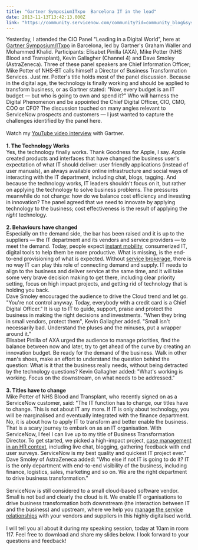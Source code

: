 ```yaml
---
title: "Gartner SymposiumITxpo  Barcelona IT in the lead"
date: 2013-11-13T13:42:13.000Z
link: "https://community.servicenow.com/community?id=community_blog&sys_id=fd6c2ea1dbd0dbc01dcaf3231f9619b3"
---
```

<p>Yesterday, I attended the CIO Panel "Leading in a Digital World", here at <a title="w.gartner.com/technology/symposium/barcelona/" href="http://www.gartner.com/technology/symposium/barcelona/" target="_blank">Gartner Symposium/ITxpo</a> in Barcelona, led by Gartner's Graham Waller and Mohammed Khalid. Participants: Elisabet Pinilla (AXA), Mike Potter (NHS Blood and Transplant), Kevin Gallagher (Channel 4) and Dave Smoley (AstraZeneca). Three of these panel speakers are Chief Information Officer; Mike Potter of NHS-BT calls himself a Director of Business Transformation Services. Just mr. Potter's title holds most of the panel discussion. Because in the digital age, the technology is finally working and should be applied to transform business, or as Gartner stated: "Now, every budget is an IT budget — but who is going to own and spend it?" Who will harness the Digital Phenomenon and be appointed the Chief Digital Officer, CIO, CMO, COO or CFO? The discussion touched on many angles relevant to ServiceNow prospects and customers — I just wanted to capture the challenges identified by the panel here.<br /><br />Watch my <a title="ww.youtube.com/watch?v=PUW4kG1ugFU" href="https://www.youtube.com/watch?v=PUW4kG1ugFU" target="_blank">YouTube video interview</a> with Gartner.<br /><br /><b>1. The Technology Works</b><br />Yes, the technology finally works. Thank Goodness for Apple, I say. Apple created products and interfaces that have changed the business user's expectation of what IT should deliver: user friendly applications (instead of user manuals), an always available online infrastructure and social ways of interacting with the IT department, including chat, blogs, tagging. And because the technology works, IT leaders shouldn't focus on it, but rather on applying the technology to solve business problems. The pressures meanwhile do not change: how do we balance cost efficiency and investing in innovation? The panel agreed that we need to innovate by applying technology to the business; cost effectiveness is the result of applying the <i>right</i> technology.<br /><br /><b>2. Behaviours have changed</b><br />Especially on the demand side, the bar has been raised and it is up to the suppliers — the IT department and its vendors and service providers — to meet the demand. Today, people expect <a title="w.servicenow.com/knowledge.do?sysparm_document_key=kb_knowledge,c0a8ede06f495540391fe13f9f3ee4cc" href="http://www.servicenow.com/knowledge.do?sysparm_document_key=kb_knowledge,c0a8ede06f495540391fe13f9f3ee4cc" target="_blank">instant mobility</a>, consumerized IT, digital tools to help them be more productive. What is missing, is the end-to-end provisioning of what is expected. Without <a title="mmunity.servicenow.com/blog/errolrodericks/it-service-broker-my-4-talking-points" href="http://community.servicenow.com/blog/errolrodericks/it-service-broker-my-4-talking-points" target="_blank">service brokerage</a>, there is no way IT can play this role of connecting demand and supply. IT needs to align to the business and deliver service at the same time, and it will take some very brave decision making to get there, including clear priority setting, focus on high impact projects, and getting rid of technology that is holding you back. <br />Dave Smoley encouraged the audience to drive the Cloud trend and let go. "You're not control anyway. Today, everybody with a credit card is a Chief Digital Officer." It is up to IT to guide, support, praise and protect the business in making the right decisions and investments. "When they bring in small vendors, protect them", Kevin Gallagher added. "Small isn't necessarily bad. Understand the pluses and the minuses, put a wrapper around it." <br />Elisabet Pinilla of AXA urged the audience to manage priorities, find the balance between now and later, try to get ahead of the curve by creating an innovation budget. Be ready for the demand of the business. Walk in other man's shoes, make an effort to understand the question behind the question: What is it that the business really needs, without being detracted by the technology questions? Kevin Gallagher added: "What's working is working. Focus on the downstream, on what needs to be addressed." <br /><br /><b>3. Titles have to change</b><br />Mike Potter of NHS Blood and Transplant, who recently signed on as a ServiceNow customer, said: "The IT function has to change, our titles have to change. This is not about IT any more. If IT is only about technology, you will be marginalised and eventually integrated with the finance department. No, it is about how to apply IT to transform and better enable the business. That is a scary journey to embark on as an IT organisation. With ServiceNow, I feel I can live up to my title of Business Transformation Director. To get started, we picked a high-impact project, <a title="w.servicenow.com/knowledge.do?sysparm_document_key=kb_knowledge,5888ede06f495540391fe13f9f3ee424" href="http://www.servicenow.com/knowledge.do?sysparm_document_key=kb_knowledge,5888ede06f495540391fe13f9f3ee424" target="_blank">case management in an HR context</a>, including live chat, blogging, gathering feedback with end user surveys. ServiceNow is my best quality and quickest IT project ever."<br />Dave Smoley of AstraZeneca added: "Who else if not IT is going to do it? IT is the only department with end-to-end visibility of the business, including finance, logistics, sales, marketing and so on. We are the right department to drive business transformation."<br /><br />ServiceNow is still considered to a small cloud-based software vendor. Small is not bad and clearly the cloud is it. We enable IT organisations to drive business transformation both downstream (the interaction between IT and the business) and upstream, where we help you <a title="w.servicenow.com/blog.do?sysparm_document_key=u_blog,616d88e36ff24500dbd4ddef6f3ee49c#sthash.9szEXBnZ.dpbs" href="http://www.servicenow.com/blog.do?sysparm_document_key=u_blog,616d88e36ff24500dbd4ddef6f3ee49c#sthash.9szEXBnZ.dpbs" target="_blank">manage the service relationships</a> with your vendors and suppliers in this highly digitalised world. <br /><br />I will tell you all about it during my speaking session, today at 10am in room 117. Feel free to download and share my slides below. I look forward to your questions and feedback!</p>